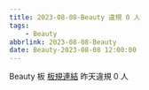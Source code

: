 ```yaml
---
title: 2023-08-08-Beauty 違規 0 人
tags:
    - Beauty
abbrlink: 2023-08-08-Beauty
date: Beauty-2023-08-08 12:00:00
---
```

Beauty 板 [板規連結](https://www.ptt.cc/bbs/Beauty/M.1630069980.A.84B.html)
昨天違規 0 人
